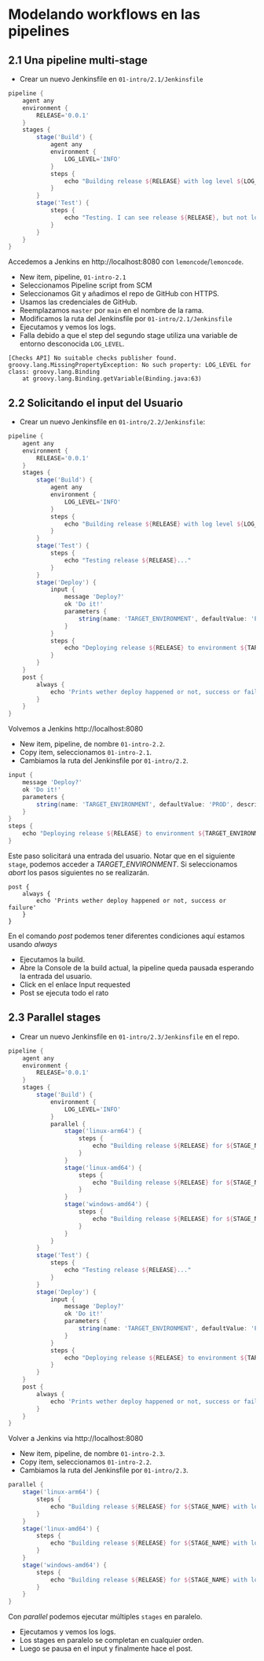 # Modelando workflows en las pipelines

## 2.1 Una pipeline multi-stage

- Crear un nuevo Jenkinsfile en `01-intro/2.1/Jenkinsfile`

```groovy
pipeline {
    agent any
    environment {
        RELEASE='0.0.1'
    }
    stages {
        stage('Build') {
            agent any
            environment {
                LOG_LEVEL='INFO'
            }
            steps {
                echo "Building release ${RELEASE} with log level ${LOG_LEVEL}..."
            }
        }
        stage('Test') {
            steps {
                echo "Testing. I can see release ${RELEASE}, but not log level ${LOG_LEVEL}"
            }
        }
    }
}
```

Accedemos a Jenkins en http://localhost:8080 con `lemoncode`/`lemoncode`.

- New item, pipeline, `01-intro-2.1`
- Seleccionamos Pipeline script from SCM
- Seleccionamos Git y añadimos el repo de GitHub con HTTPS.
- Usamos las credenciales de GitHub.
- Reemplazamos `master` por `main` en el nombre de la rama.
- Modificamos la ruta del Jenkinsfile por `01-intro/2.1/Jenkinsfile`
- Ejecutamos y vemos los logs.
- Falla debido a que el step del segundo stage utiliza una variable de entorno desconocida `LOG_LEVEL`.

```
[Checks API] No suitable checks publisher found.
groovy.lang.MissingPropertyException: No such property: LOG_LEVEL for class: groovy.lang.Binding
	at groovy.lang.Binding.getVariable(Binding.java:63)
```

## 2.2 Solicitando el input del Usuario

- Crear un nuevo Jenkinsfile en `01-intro/2.2/Jenkinsfile`:

```groovy
pipeline {
    agent any
    environment {
        RELEASE='0.0.1'
    }
    stages {
        stage('Build') {
            agent any
            environment {
                LOG_LEVEL='INFO'
            }
            steps {
                echo "Building release ${RELEASE} with log level ${LOG_LEVEL}..."
            }
        }
        stage('Test') {
            steps {
                echo "Testing release ${RELEASE}..."
            }
        }
        stage('Deploy') {
            input {
                message 'Deploy?'
                ok 'Do it!'
                parameters {
                    string(name: 'TARGET_ENVIRONMENT', defaultValue: 'PROD', description: 'Target deployment environment')
                }
            }
            steps {
                echo "Deploying release ${RELEASE} to environment ${TARGET_ENVIRONMENT}"
            }
        }
    }
    post {
        always {
            echo 'Prints wether deploy happened or not, success or failure'
        }
    }
}
```

Volvemos a Jenkins http://localhost:8080

- New item, pipeline, de nombre `01-intro-2.2`.
- Copy item, seleccionamos `01-intro-2.1`.
- Cambiamos la ruta del Jenkinsfile por `01-intro/2.2`.

```groovy
input {
    message 'Deploy?'
    ok 'Do it!'
    parameters {
        string(name: 'TARGET_ENVIRONMENT', defaultValue: 'PROD', description: 'Target deployment environment')
    }
}
steps {
    echo "Deploying release ${RELEASE} to environment ${TARGET_ENVIRONMENT}"
}
```

Este paso solicitará una entrada del usuario. Notar que en el siguiente `stage`, podemos acceder a _TARGET_ENVIRONMENT_. Si seleccionamos _abort_ los pasos siguientes no se realizarán.

```
post {
    always {
        echo 'Prints wether deploy happened or not, success or failure'
    }
}
```

En el comando _post_ podemos tener diferentes condiciones aquí estamos usando _always_

- Ejecutamos la build.
- Abre la Console de la build actual, la pipeline queda pausada esperando la entrada del usuario.
- Click en el enlace Input requested
- Post se ejecuta todo el rato

## 2.3 Parallel stages

- Crear un nuevo Jenkinsfile en `01-intro/2.3/Jenkinsfile` en el repo.

```groovy
pipeline {
    agent any
    environment {
        RELEASE='0.0.1'
    }
    stages {
        stage('Build') {
            environment {
                LOG_LEVEL='INFO'
            }
            parallel {
                stage('linux-arm64') {
                    steps {
                        echo "Building release ${RELEASE} for ${STAGE_NAME} with log level ${LOG_LEVEL}..."
                    }
                }
                stage('linux-amd64') {
                    steps {
                        echo "Building release ${RELEASE} for ${STAGE_NAME} with log level ${LOG_LEVEL}..."
                    }
                }
                stage('windows-amd64') {
                    steps {
                        echo "Building release ${RELEASE} for ${STAGE_NAME} with log level ${LOG_LEVEL}..."
                    }
                }
            }
        }
        stage('Test') {
            steps {
                echo "Testing release ${RELEASE}..."
            }
        }
        stage('Deploy') {
            input {
                message 'Deploy?'
                ok 'Do it!'
                parameters {
                    string(name: 'TARGET_ENVIRONMENT', defaultValue: 'PROD', description: 'Target deployment environment')
                }
            }
            steps {
                echo "Deploying release ${RELEASE} to environment ${TARGET_ENVIRONMENT}"
            }
        }
    }
    post {
        always {
            echo 'Prints wether deploy happened or not, success or failure'
        }
    }
}
```

Volver a Jenkins via http://localhost:8080

- New item, pipeline, de nombre `01-intro-2.3`.
- Copy item, seleccionamos `01-intro-2.2`.
- Cambiamos la ruta del Jenkinsfile por `01-intro/2.3`.

```groovy
parallel {
    stage('linux-arm64') {
        steps {
            echo "Building release ${RELEASE} for ${STAGE_NAME} with log level ${LOG_LEVEL}..."
        }
    }
    stage('linux-amd64') {
        steps {
            echo "Building release ${RELEASE} for ${STAGE_NAME} with log level ${LOG_LEVEL}..."
        }
    }
    stage('windows-amd64') {
        steps {
            echo "Building release ${RELEASE} for ${STAGE_NAME} with log level ${LOG_LEVEL}..."
        }
    }
}
```

Con _parallel_ podemos ejecutar múltiples `stages` en paralelo.

- Ejecutamos y vemos los logs.
- Los stages en paralelo se completan en cualquier orden.
- Luego se pausa en el input y finalmente hace el post.
